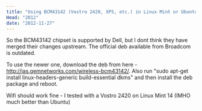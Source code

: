 ```yaml
---
title: "Using BCM43142 (Vostro 2420, XPS, etc.) in Linux Mint or Ubuntu"
Head: "2012"
date: "2012-11-27"
---
```


So the BCM43142 chipset is supported by Dell, but I dont think they have merged their changes upstream. The official deb available from Broadcom is outdated.

To use the newer one, download the deb from here - http://jas.gemnetworks.com/wireless-bcm43142/. Also run "sudo apt-get install linux-headers-generic build-essential dkms" and then install the deb package and reboot.

Wifi should work fine - I tested with a Vostro 2420 on Linux Mint 14 (IMHO much better than Ubuntu)
